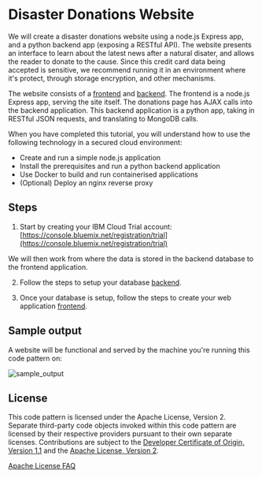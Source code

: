 # Disaster Donations Website

We will create a disaster donations website
using a node.js Express app, and a python backend app (exposing a
RESTful API). The website presents an interface to learn about the
latest news after a natural disater, and allows the reader to donate
to the cause. Since this credit card data being accepted is sensitive,
we recommend running it in an environment where it's protect, through
storage encryption, and other mechanisms.

The website consists of a [frontend](./frontend) and
[backend](./backend). The frontend is a node.js Express app, serving
the site itself. The donations page has AJAX calls into the backend
application. This backend application is a python app, taking in
RESTful JSON requests, and translating to MongoDB calls.

When you have completed this tutorial, you will understand how to use the following technology in a secured cloud environment:

* Create and run a simple node.js application
* Install the prerequisites and run a python backend application
* Use Docker to build and run containerised applications
* (Optional) Deploy an nginx reverse proxy


## Steps

1. Start by creating your IBM Cloud Trial account: [https://console.bluemix.net/registration/trial](https://console.bluemix.net/registration/trial)

We will then work from where the data is stored in the backend database to the frontend application.

2. Follow the steps to setup your database [backend](./backend).

3. Once your database is setup, follow the steps to create your web application [frontend](./frontend).


## Sample output

A website will be functional and served by the machine you're running
this code pattern on:

![sample_output](website.png)


## License

This code pattern is licensed under the Apache License,
Version 2. Separate third-party code objects invoked within this code
pattern are licensed by their respective providers pursuant to their
own separate licenses. Contributions are subject to the [Developer
Certificate of Origin, Version 1.1](https://developercertificate.org/)
and the [Apache License, Version
2](https://www.apache.org/licenses/LICENSE-2.0.txt).

[Apache License
FAQ](https://www.apache.org/foundation/license-faq.html#WhatDoesItMEAN)
